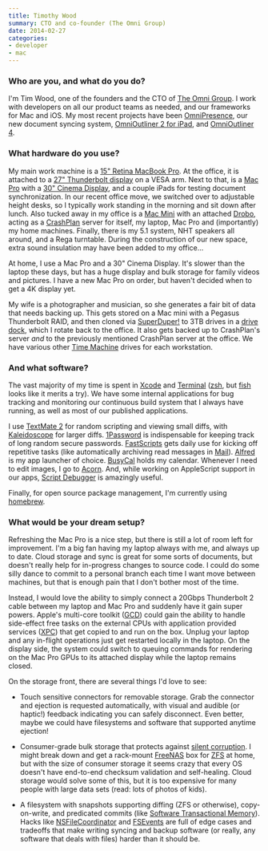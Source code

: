 ```yaml
---
title: Timothy Wood
summary: CTO and co-founder (The Omni Group)
date: 2014-02-27
categories:
- developer
- mac
---
```


### Who are you, and what do you do?

I'm Tim Wood, one of the founders and the CTO of [The Omni Group](https://www.omnigroup.com/ "The Omni Group's website."). I work with developers on all our product teams as needed, and our frameworks for Mac and iOS. My most recent projects have been [OmniPresence][], our new document syncing system, [OmniOutliner 2 for iPad][omnioutliner-ios], and [OmniOutliner 4][omnioutliner].

### What hardware do you use?

My main work machine is a [15" Retina MacBook Pro][macbook-pro]. At the office, it is attached to a [27" Thunderbolt display][thunderbolt-display] on a VESA arm. Next to that, is a [Mac Pro][mac-pro] with a [30" Cinema Display][cinema-display], and a couple iPads for testing document synchronization. In our recent office move, we switched over to adjustable height desks, so I typically work standing in the morning and sit down after lunch. Also tucked away in my office is a [Mac Mini][mac-mini] with an attached [Drobo][], acting as a [CrashPlan][] server for itself, my laptop, Mac Pro and (importantly) my home machines. Finally, there is my 5.1 system, NHT speakers all around, and a Rega turntable. During the construction of our new space, extra sound insulation may have been added to my office...

At home, I use a Mac Pro and a 30" Cinema Display. It's slower than the laptop these days, but has a huge display and bulk storage for family videos and pictures. I have a new Mac Pro on order, but haven't decided when to get a 4K display yet.

My wife is a photographer and musician, so she generates a fair bit of data that needs backing up. This gets stored on a Mac mini with a Pegasus Thunderbolt RAID, and then cloned via [SuperDuper!][superduper] to 3TB drives in a [drive dock][voyager-s3], which I rotate back to the office. It also gets backed up to CrashPlan's server *and* to the previously mentioned CrashPlan server at the office. We have various other [Time Machine][time-machine] drives for each workstation.

### And what software?

The vast majority of my time is spent in [Xcode][] and [Terminal][] ([zsh][], but [fish][] looks like it merits a try). We have some internal applications for bug tracking and monitoring our continuous build system that I always have running, as well as most of our published applications.

I use [TextMate 2][textmate] for random scripting and viewing small diffs, with [Kaleidoscope][] for larger diffs. [1Password][] is indispensable for keeping track of long random secure passwords. [FastScripts][] gets daily use for kicking off repetitive tasks (like automatically archiving read messages in [Mail][]). [Alfred][] is my app launcher of choice. [BusyCal][] holds my calendar. Whenever I need to edit images, I go to [Acorn][]. And, while working on AppleScript support in our apps, [Script Debugger][script-debugger] is amazingly useful.

Finally, for open source package management, I'm currently using [homebrew][].

### What would be your dream setup?

Refreshing the Mac Pro is a nice step, but there is still a lot of room left for improvement. I'm a big fan having my laptop always with me, and always up to date. Cloud storage and sync is great for some sorts of documents, but doesn't really help for in-progress changes to source code. I could do some silly dance to commit to a personal branch each time I want move between machines, but that is enough pain that I don't bother most of the time.

Instead, I would love the ability to simply connect a 20Gbps Thunderbolt 2 cable between my laptop and Mac Pro and suddenly have it gain super powers. Apple's multi-core toolkit ([GCD](http://developer.apple.com/library/ios/#documentation/Performance/Reference/GCD_libdispatch_Ref/Reference/reference.html "The documentation for the Grand Central Dispatch system.")) could gain the ability to handle side-effect free tasks on the external CPUs with application provided services ([XPC](http://developer.apple.com/library/mac/#documentation/MacOSX/Conceptual/BPSystemStartup/Chapters/CreatingXPCServices.html "The documentation for the XPC services API.")) that get copied to and run on the box. Unplug your laptop and any in-flight operations just get restarted locally in the laptop. On the display side, the system could switch to queuing commands for rendering on the Mac Pro GPUs to its attached display while the laptop remains closed.

On the storage front, there are several things I'd love to see:

* Touch sensitive connectors for removable storage. Grab the connector and ejection is requested automatically, with visual and audible (or haptic!) feedback indicating you can safely disconnect. Even better, maybe we could have filesystems and software that supported anytime ejection!
  
* Consumer-grade bulk storage that protects against [silent corruption](http://storagemojo.com/2007/09/19/cerns-data-corruption-research/ "A post about CERN's data corruption research."). I might break down and get a rack-mount [FreeNAS][] box for [ZFS](http://en.wikipedia.org/wiki/ZFS "The Wikipedia entry for ZFS.") at home, but with the size of consumer storage it seems crazy that every OS doesn't have end-to-end checksum validation and self-healing. Cloud storage would solve some of this, but it is too expensive for many people with large data sets (read: lots of photos of kids).

* A filesystem with snapshots supporting diffing (ZFS or otherwise), copy-on-write, and predicated commits (like [Software Transactional Memory](http://en.wikipedia.org/wiki/Software_transactional_memory "The Wikipedia entry for software transactional memory.")). Hacks like [NSFileCoordinator](https://developer.apple.com/library/mac/#documentation/Foundation/Reference/NSFileCoordinator_class/Reference/Reference.html "The documentation for Cocoa's NSFileCoordinator class.") and [FSEvents](https://developer.apple.com/library/mac/#documentation/Darwin/Conceptual/FSEvents_ProgGuide/Introduction/Introduction.html "The documentation for FSEvents.") are full of edge cases and tradeoffs that make writing syncing and backup software (or really, any software that deals with files) harder than it should be.

[1password]: https://1password.com "Password management software for Mac OS X."
[acorn]: https://flyingmeat.com/acorn/ "An image editor for the Mac."
[alfred]: https://www.alfredapp.com/ "A launcher app for the Mac."
[busycal]: http://www.busymac.com/busycal/ "Advanced calendar software for Mac OS X."
[cinema-display]: https://en.wikipedia.org/wiki/Apple_Cinema_Display "An LCD display."
[crashplan]: https://www.crashplan.com/en-us/ "An online backup service."
[drobo]: http://en.wikipedia.org/wiki/Drobo#Overview "A hardware-based backup system."
[fastscripts]: https://red-sweater.com/fastscripts/ "System-wide access to Applescripts, for the Mac."
[fish]: http://fishshell.com/ "A command-line shell."
[freenas]: https://www.freenas.org/ "Network Attached Storage software."
[homebrew]: http://brew.sh "Command-line package manager for Mac OS X."
[kaleidoscope]: https://www.kaleidoscopeapp.com/ "A file and image diff app for the Mac."
[mac-mini]: https://www.apple.com/mac-mini/ "A small desktop computer."
[mac-pro]: https://www.apple.com/mac-pro/ "The Intel-based Mac tower computer."
[macbook-pro]: https://www.apple.com/macbook-pro/ "A laptop."
[mail]: https://en.wikipedia.org/wiki/Mail_(application) "The default Mac OS X mail client."
[omnioutliner-ios]: https://itunes.apple.com/us/app/omnioutliner-2/id704610906 "A to-do/task management software app."
[omnioutliner]: https://www.omnigroup.com/omnioutliner/ "To-do/task management software for Mac OS X."
[omnipresence]: https://www.omnigroup.com/omnipresence/ "Cloud syncing software."
[script-debugger]: https://latenightsw.com/sd4/ "An AppleScript IDE for the Mac."
[superduper]: http://shirt-pocket.com/SuperDuper/SuperDuperDescription.html "An excellent Mac backup/cloning application."
[terminal]: https://en.wikipedia.org/wiki/Terminal_(OS_X) "A console application included with Mac OS X."
[textmate]: https://macromates.com/ "A text editor for the Mac."
[thunderbolt-display]: https://www.apple.com/displays/ "A Thunderbolt-powered monitor."
[time-machine]: https://en.wikipedia.org/wiki/Time_Machine_(Mac_OS) "Backup software for the masses, included with Mac OS X 10.5."
[voyager-s3]: https://www.amazon.com/NewerTech-Voyager-Revision-Docking-Solution/dp/B007TTQQIA "A hard drive docking system."
[xcode]: https://en.wikipedia.org/wiki/Xcode "An IDE for Mac developers."
[zsh]: http://www.zsh.org/ "An interactive shell and scripting language."
